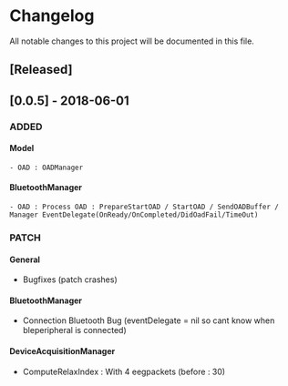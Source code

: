 # Changelog
All notable changes to this project will be documented in this file.

## [Released]

## [0.0.5] - 2018-06-01

### ADDED 
  #### Model
  	- OAD : OADManager
  #### BluetoothManager
  	- OAD : Process OAD : PrepareStartOAD / StartOAD / SendOADBuffer / Manager EventDelegate(OnReady/OnCompleted/DidOadFail/TimeOut)

### PATCH
  #### General
  - Bugfixes (patch crashes)
  
  #### BluetoothManager
  - Connection Bluetooth Bug (eventDelegate = nil so cant know when bleperipheral is connected)

  #### DeviceAcquisitionManager
  - ComputeRelaxIndex : With 4 eegpackets (before : 30)

